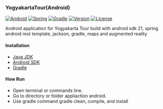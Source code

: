 ### YogyakartaTour(Android)

[![Android](https://img.shields.io/badge/android-sdk-21-red.svg)](https://www.android.com/)
[![Spring](https://img.shields.io/badge/spring-2.0.0.M1-yellow.svg)](https://spring.io/)
[![Gradle](https://img.shields.io/badge/gradle-2.2.1-blue.svg)](http://gradle.org/)
[![Version](https://img.shields.io/badge/version-1.0-00CED1.svg)](https://github.com/dynastymasra/YogyakartaTour/tree/master/Mobile/Android)
[![License](https://img.shields.io/badge/license-MIT-44897a.svg)](https://github.com/dynastymasra/YogyakartaTour/blob/master/Mobile/Android/LICENSE)

Android application for Yogyakarta Tour build with android sdk 21, spring android rest template, jackson, gradle, maps and augmented reality

#### Installation
* [Java JDK](http://www.oracle.com/technetwork/java/javase/downloads/index.html)
* [Android SDK](http://developer.android.com/sdk/index.html)
* [Gradle](http://gradle.org/)

#### How Run
* Open terminal or commands line.
* Go to directory or folder appliaction android.
* Use gradle command gradle clean, compile, and install
